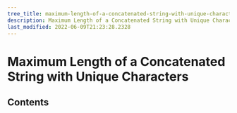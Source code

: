 ```yaml
---
tree_title: maximum-length-of-a-concatenated-string-with-unique-characters
description: Maximum Length of a Concatenated String with Unique Characters
last_modified: 2022-06-09T21:23:28.2328
---
```


# Maximum Length of a Concatenated String with Unique Characters

## Contents
